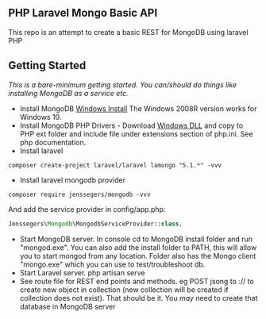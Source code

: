 ## PHP Laravel Mongo Basic API

This repo is an attempt to create a basic REST for MongoDB using laravel PHP

## Getting Started
*This is a bare-minimum getting started. You can/should do things like installing MongoDB as a service etc.*

* Install MongoDB [Windows Install](https://www.mongodb.com/download-center#community) The Windows 2008R version works for Windows 10.
* Install MongoDB PHP Drivers - Download [Windows DLL](https://pecl.php.net/package/mongodb) and copy to PHP ext folder and include file under extensions section of php.ini. See php documentation.
* Install laravel
```Shell
composer create-project laravel/laravel lamongo "5.1.*" -vvv
```
* Install laravel mongodb provider
```Shell
composer require jenssegers/mongodb -vvv
```
And add the service provider in config/app.php:
```PHP
Jenssegers\Mongodb\MongodbServiceProvider::class,
```
* Start MongoDB server. In console cd to MongoDB install folder and run "mongod.exe". You can also add the install folder to PATH, this will allow you to start mongod from any location. Folder also has the Mongo client "mongo.exe" which you can use to test/troubleshoot db.
* Start Laravel server. php artisan serve
* See route file for REST end points and methods. eg POST jsong to <server>:<port>/<collection-name>/ to create new object in collection (new collection will be created if collection does not exist).
That should be it. You *may* need to create that database in MongoDB server